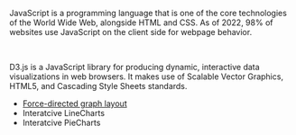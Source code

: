 <p> JavaScript is a programming language that is one of the core technologies of the World Wide Web, alongside HTML and CSS. As of 2022, 98% of websites use JavaScript on the client side for webpage behavior.</p>
<br>
<p> D3.js is a JavaScript library for producing dynamic, interactive data visualizations in web browsers. It makes use of Scalable Vector Graphics, HTML5, and Cascading Style Sheets standards. </p>
<ul>
<li> <a href="Force_Directed_Graph/README.md">Force-directed graph layout</a></li>
<li> Interatcive LineCharts </li>
<li> Interatcive PieCharts</li>


</ul>
